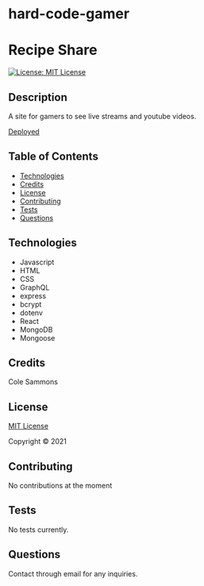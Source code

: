 # hard-code-gamer

# Recipe Share

  [![License: MIT License](https://img.shields.io/badge/license-MIT-green)](https://opensource.org/licenses/MIT)

  ## Description 

  A site for gamers to see live streams and youtube videos.
  
  [Deployed](https://young-badlands-81611.herokuapp.com/)
  
  ## Table of Contents

  * [Technologies](#technologies)
  * [Credits](#credits)
  * [License](#license)
  * [Contributing](#contributing)
  * [Tests](#tests)
  * [Questions](#questions)
   
    

  ## Technologies
  
  * Javascript
  * HTML
  * CSS
  * GraphQL
  * express
  * bcrypt
  * dotenv
  * React
  * MongoDB
  * Mongoose

  ## Credits

  Cole Sammons

  
  ## License
  [MIT License](https://opensource.org/licenses/MIT)

  Copyright &copy; 2021
  

  ## Contributing

  No contributions at the moment

  ## Tests

  No tests currently.

  ## Questions

  Contact through email for any inquiries.
